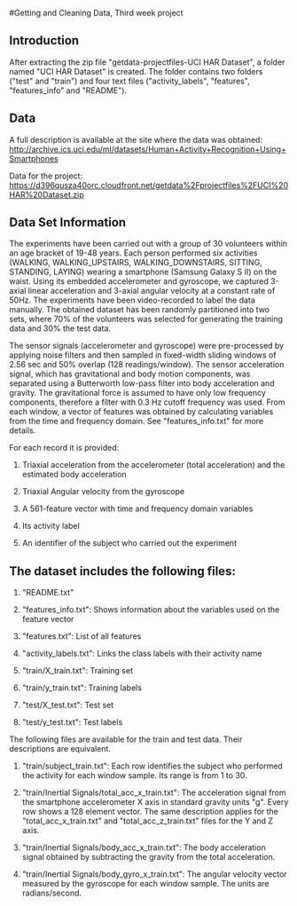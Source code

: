 #Getting and Cleaning Data, Third week project

## Introduction
After extracting the zip file "getdata-projectfiles-UCI HAR Dataset", a folder named "UCI HAR Dataset" is created. The folder contains two folders ("test" and "train") and four text files ("activity_labels", "features", "features_info" and "README").

## Data

A full description is available at the site where the data was obtained: 
http://archive.ics.uci.edu/ml/datasets/Human+Activity+Recognition+Using+Smartphones 

Data for the project:
https://d396qusza40orc.cloudfront.net/getdata%2Fprojectfiles%2FUCI%20HAR%20Dataset.zip 


## Data Set Information

The experiments have been carried out with a group of 30 volunteers within an age bracket of 19-48 years. Each person performed six activities (WALKING, WALKING_UPSTAIRS, WALKING_DOWNSTAIRS, SITTING, STANDING, LAYING) wearing a smartphone (Samsung Galaxy S II) on the waist. Using its embedded accelerometer and gyroscope, we captured 3-axial linear acceleration and 3-axial angular velocity at a constant rate of 50Hz. The experiments have been video-recorded to label the data manually. The obtained dataset has been randomly partitioned into two sets, where 70% of the volunteers was selected for generating the training data and 30% the test data. 

The sensor signals (accelerometer and gyroscope) were pre-processed by applying noise filters and then sampled in fixed-width sliding windows of 2.56 sec and 50% overlap (128 readings/window). The sensor acceleration signal, which has gravitational and body motion components, was separated using a Butterworth low-pass filter into body acceleration and gravity. The gravitational force is assumed to have only low frequency components, therefore a filter with 0.3 Hz cutoff frequency was used. From each window, a vector of features was obtained by calculating variables from the time and frequency domain. See "features_info.txt" for more details. 

For each record it is provided:

1. Triaxial acceleration from the accelerometer (total acceleration) and the estimated body acceleration

2. Triaxial Angular velocity from the gyroscope

3. A 561-feature vector with time and frequency domain variables

4. Its activity label

5. An identifier of the subject who carried out the experiment

## The dataset includes the following files:

1. "README.txt"

2. "features_info.txt": Shows information about the variables used on the feature vector

3. "features.txt": List of all features

4. "activity_labels.txt": Links the class labels with their activity name

5. "train/X_train.txt": Training set

6. "train/y_train.txt": Training labels

7. "test/X_test.txt": Test set

8. "test/y_test.txt": Test labels


The following files are available for the train and test data. Their descriptions are equivalent. 

1. "train/subject_train.txt": Each row identifies the subject who performed the activity for each window sample. Its range is from 1 to 30. 

2. "train/Inertial Signals/total_acc_x_train.txt": The acceleration signal from the smartphone accelerometer X axis in standard gravity units "g". Every row shows a 128 element vector. The same description applies for the "total_acc_x_train.txt" and "total_acc_z_train.txt" files for the Y and Z axis. 

3. "train/Inertial Signals/body_acc_x_train.txt": The body acceleration signal obtained by subtracting the gravity from the total acceleration. 

4. "train/Inertial Signals/body_gyro_x_train.txt": The angular velocity vector measured by the gyroscope for each window sample. The units are radians/second. 
